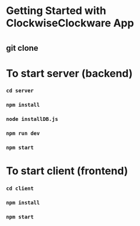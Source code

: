 # Getting Started with ClockwiseClockware App
#
## git clone 
##

# To start server (backend)

### `cd server`
### `npm install`
### `node installDB.js`
### `npm run dev`
### `npm start`

# To start client (frontend)
### `cd client`
### `npm install`
### `npm start`